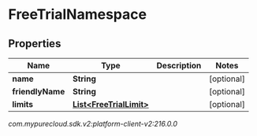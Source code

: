# FreeTrialNamespace


## Properties

| Name | Type | Description | Notes |
| ------------ | ------------- | ------------- | ------------- |
| **name** | **String** |  |  [optional] |
| **friendlyName** | **String** |  |  [optional] |
| **limits** | [**List&lt;FreeTrialLimit&gt;**](FreeTrialLimit) |  |  [optional] |




_com.mypurecloud.sdk.v2:platform-client-v2:216.0.0_
